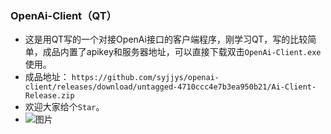 ### OpenAi-Client（QT）

- 这是用QT写的一个对接OpenAi接口的客户端程序，刚学习QT，写的比较简单，成品内置了apikey和服务器地址，可以直接下载双击`OpenAi-Client.exe`使用。
- 成品地址： `https://github.com/syjjys/openai-client/releases/download/untagged-4710ccc4e7b3ea950b21/Ai-Client-Release.zip` 
- 欢迎大家给个`Star`。
- ![图片](https://user-images.githubusercontent.com/46161728/233843711-0e9ff7d2-f0f4-4d8e-a5cf-8a9ce21773eb.png)
